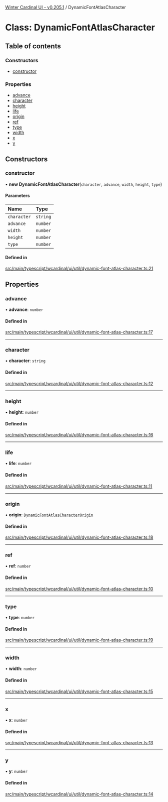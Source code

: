 [Winter Cardinal UI - v0.205.1](../index.md) / DynamicFontAtlasCharacter

# Class: DynamicFontAtlasCharacter

## Table of contents

### Constructors

- [constructor](DynamicFontAtlasCharacter.md#constructor)

### Properties

- [advance](DynamicFontAtlasCharacter.md#advance)
- [character](DynamicFontAtlasCharacter.md#character)
- [height](DynamicFontAtlasCharacter.md#height)
- [life](DynamicFontAtlasCharacter.md#life)
- [origin](DynamicFontAtlasCharacter.md#origin)
- [ref](DynamicFontAtlasCharacter.md#ref)
- [type](DynamicFontAtlasCharacter.md#type)
- [width](DynamicFontAtlasCharacter.md#width)
- [x](DynamicFontAtlasCharacter.md#x)
- [y](DynamicFontAtlasCharacter.md#y)

## Constructors

### constructor

• **new DynamicFontAtlasCharacter**(`character`, `advance`, `width`, `height`, `type`)

#### Parameters

| Name | Type |
| :------ | :------ |
| `character` | `string` |
| `advance` | `number` |
| `width` | `number` |
| `height` | `number` |
| `type` | `number` |

#### Defined in

[src/main/typescript/wcardinal/ui/util/dynamic-font-atlas-character.ts:21](https://github.com/winter-cardinal/winter-cardinal-ui/blob/v0.205.1/src/main/typescript/wcardinal/ui/util/dynamic-font-atlas-character.ts#L21)

## Properties

### advance

• **advance**: `number`

#### Defined in

[src/main/typescript/wcardinal/ui/util/dynamic-font-atlas-character.ts:17](https://github.com/winter-cardinal/winter-cardinal-ui/blob/v0.205.1/src/main/typescript/wcardinal/ui/util/dynamic-font-atlas-character.ts#L17)

___

### character

• **character**: `string`

#### Defined in

[src/main/typescript/wcardinal/ui/util/dynamic-font-atlas-character.ts:12](https://github.com/winter-cardinal/winter-cardinal-ui/blob/v0.205.1/src/main/typescript/wcardinal/ui/util/dynamic-font-atlas-character.ts#L12)

___

### height

• **height**: `number`

#### Defined in

[src/main/typescript/wcardinal/ui/util/dynamic-font-atlas-character.ts:16](https://github.com/winter-cardinal/winter-cardinal-ui/blob/v0.205.1/src/main/typescript/wcardinal/ui/util/dynamic-font-atlas-character.ts#L16)

___

### life

• **life**: `number`

#### Defined in

[src/main/typescript/wcardinal/ui/util/dynamic-font-atlas-character.ts:11](https://github.com/winter-cardinal/winter-cardinal-ui/blob/v0.205.1/src/main/typescript/wcardinal/ui/util/dynamic-font-atlas-character.ts#L11)

___

### origin

• **origin**: [`DynamicFontAtlasCharacterOrigin`](DynamicFontAtlasCharacterOrigin.md)

#### Defined in

[src/main/typescript/wcardinal/ui/util/dynamic-font-atlas-character.ts:18](https://github.com/winter-cardinal/winter-cardinal-ui/blob/v0.205.1/src/main/typescript/wcardinal/ui/util/dynamic-font-atlas-character.ts#L18)

___

### ref

• **ref**: `number`

#### Defined in

[src/main/typescript/wcardinal/ui/util/dynamic-font-atlas-character.ts:10](https://github.com/winter-cardinal/winter-cardinal-ui/blob/v0.205.1/src/main/typescript/wcardinal/ui/util/dynamic-font-atlas-character.ts#L10)

___

### type

• **type**: `number`

#### Defined in

[src/main/typescript/wcardinal/ui/util/dynamic-font-atlas-character.ts:19](https://github.com/winter-cardinal/winter-cardinal-ui/blob/v0.205.1/src/main/typescript/wcardinal/ui/util/dynamic-font-atlas-character.ts#L19)

___

### width

• **width**: `number`

#### Defined in

[src/main/typescript/wcardinal/ui/util/dynamic-font-atlas-character.ts:15](https://github.com/winter-cardinal/winter-cardinal-ui/blob/v0.205.1/src/main/typescript/wcardinal/ui/util/dynamic-font-atlas-character.ts#L15)

___

### x

• **x**: `number`

#### Defined in

[src/main/typescript/wcardinal/ui/util/dynamic-font-atlas-character.ts:13](https://github.com/winter-cardinal/winter-cardinal-ui/blob/v0.205.1/src/main/typescript/wcardinal/ui/util/dynamic-font-atlas-character.ts#L13)

___

### y

• **y**: `number`

#### Defined in

[src/main/typescript/wcardinal/ui/util/dynamic-font-atlas-character.ts:14](https://github.com/winter-cardinal/winter-cardinal-ui/blob/v0.205.1/src/main/typescript/wcardinal/ui/util/dynamic-font-atlas-character.ts#L14)
